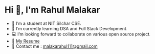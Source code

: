 
<h1 >Hi 👋, I'm Rahul Malakar</h1>

- 🔭 I’m a student at NIT Silchar CSE.
- 🌱 I’m currently learning DSA and Full Stack Development.
- 💻 I’m looking forward to collaborate on various open source project.
- 📃 [My Resume](https://drive.google.com/file/d/1H-7JJUvOpsTqnbf6BaQhGKmZPBuF-gAO/view?usp=drive_link)
- 📧 Contact me :  malakarahul111@gmail.com






